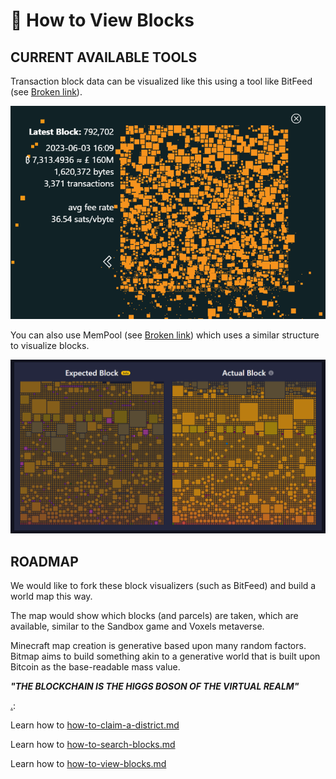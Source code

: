 # 🥽 How to View Blocks

## CURRENT AVAILABLE TOOLS

Transaction block data can be visualized like this using a tool like BitFeed (see [Broken link](broken-reference "mention")).

![](<../../../.gitbook/assets/image (4).png>)

You can also use MemPool (see [Broken link](broken-reference "mention")) which uses a similar structure to visualize blocks.

![](../../../.gitbook/assets/image.png)

## ROADMAP

We would like to fork these block visualizers (such as BitFeed) and build a world map this way.

The map would show which blocks (and parcels) are taken, which are available, similar to the Sandbox game and Voxels metaverse.

Minecraft map creation is generative based upon many random factors. Bitmap aims to build something akin to a generative world that is built upon Bitcoin as the base-readable mass value.



_**"THE BLOCKCHAIN IS THE HIGGS BOSON OF THE VIRTUAL REALM"**_



[.](./ "mention"):

Learn how to [how-to-claim-a-district.md](how-to-claim-a-district.md "mention")

Learn how to [how-to-search-blocks.md](how-to-search-blocks.md "mention")&#x20;

Learn how to [how-to-view-blocks.md](how-to-view-blocks.md "mention")
